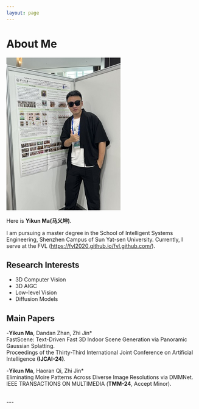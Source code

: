 ```yaml
---
layout: page
---
```


# About Me

<img src="yikun1.jpg" class="floatpic" width="300" height="400">

Here is **Yikun Ma(马义坤)**.

  I am pursuing a master degree in the School of Intelligent Systems Engineering, Shenzhen Campus of Sun Yat-sen University. 
  Currently, I serve at the FVL (https://fvl2020.github.io/fvl.github.com/).

## Research Interests

- 3D Computer Vision
- 3D AIGC
- Low-level Vision
- Diffusion Models

## Main Papers

-**Yikun Ma**, Dandan Zhan, Zhi Jin*<br>
FastScene: Text-Driven Fast 3D Indoor Scene Generation via Panoramic Gaussian Splatting.<br>
Proceedings of the Thirty-Third International Joint Conference on Artificial Intelligence **(IJCAI-24)**.

-**Yikun Ma**, Haoran Qi, Zhi Jin*<br>
Eliminating Moire Patterns Across Diverse Image Resolutions via DMMNet.<br>
IEEE TRANSACTIONS ON MULTIMEDIA (**TMM-24**, Accept Minor).

<br>
---


